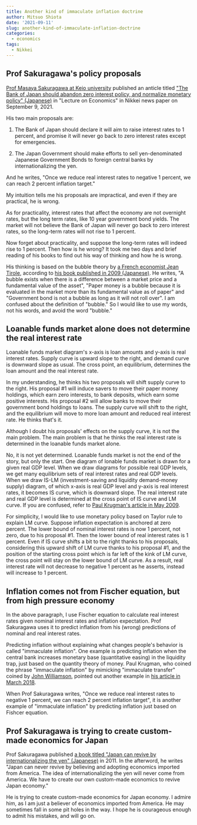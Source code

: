 ```yaml
---
title: Another kind of immaculate inflation doctrine
author: Mitsuo Shiota
date: '2021-09-11'
slug: another-kind-of-immaculate-inflation-doctrine
categories:
  - economics
tags:
  - Nikkei
---
```


## Prof Sakuragawa's policy proposals

[Prof Masaya Sakuragawa at Keio university](https://web.econ.keio.ac.jp/staff/masaya/index_en.html) published an anticle titled ["The Bank of Japan should abandon zero interest policy, and normalize monetary policy" (Japanese)](https://www.nikkei.com/nkd/company/article/?DisplayType=1&ng=DGKKZO75559710Y1A900C2KE8000&scode=8301&ba=9) in "Lecture on Economics" in Nikkei news paper on September 9, 2021.

His two main proposals are:

1. The Bank of Japan should declare it will aim to raise interest rates to 1 percent, and promise it will never go back to zero interest rates except for emergencies. 

2. The Japan Government should make efforts to sell yen-denominated Japanese Government Bonds to foreign central banks by internationalizing the yen.

And he writes, "Once we reduce real interest rates to negative 1 percent, we can reach 2 percent inflation target."

My intuition tells me his proposals are impractical, and even if they are practical, he is wrong.

As for practicality, interest rates that affect the economy are not overnight rates, but the long term rates, like 10 year government bond yields. The market will not believe the Bank of Japan will never go back to zero interest rates, so the long-term rates will not rise to 1 percent.

Now forget about practicality, and suppose the long-term rates will indeed rise to 1 percent. Then how is he wrong? It took me two days and brief reading of his books to find out his way of thinking and how he is wrong.

His thinking is based on the bubble theory by [a French economist Jean Tirole](https://www.banque-france.fr/sites/default/files/tirole_farhi.pdf), according to [his book published in 2009 (Japanese)](https://www.amazon.co.jp/%E7%B5%8C%E6%B8%88%E3%82%92%E5%8B%95%E3%81%8B%E3%81%99%E5%8D%98%E7%B4%94%E3%81%AA%E8%AB%96%E7%90%86-%E6%AB%BB%E5%B7%9D%E6%98%8C%E5%93%89/dp/433497564X). He writes, "A bubble exists when there is a difference between a market price and a fundamental value of the asset", "Paper money is a bubble because it is evaluated in the market more than its fundamental value as of paper" and "Government bond is not a bubble as long as it will not roll over". I am confused about the definition of "bubble." So I would like to use my words, not his words, and avoid the word "bubble."

## Loanable funds market alone does not determine the real interest rate

Loanable funds market diagram's x-axis is loan amounts and y-axis is real interest rates. Supply curve is upward slope to the right, and demand curve is downward slope as usual. The cross point, an equilibrium, determines the loan amount and the real interest rate.

In my understanding, he thinks his two proposals will shift supply curve to the right. His proposal #1 will induce savers to move their paper money holdings, which earn zero interests, to bank deposits, which earn some positive interests. His proposal #2 will allow banks to move their government bond holdings to loans. The supply curve will shift to the right, and the equilibrium will move to more loan amount and reduced real interest rate. He thinks that's it.

Although I doubt his proposals' effects on the supply curve, it is not the main problem. The main problem is that he thinks the real interest rate is determined in the loanable funds market alone.

No, it is not yet determined. Loanable funds market is not the end of the story, but only the start. One diagram of lonable funds market is drawn for a given real GDP level. When we draw diagrams for possible real GDP levels, we get many equilibrium sets of real interest rates and real GDP levels. When we draw IS-LM (investment-saving and liquidity demand-money supply) diagram, of which x-axis is real GDP level and y-axis is real interest rates, it becomes IS curve, which is downward slope. The real interest rate and real GDP level is determined at the cross point of IS curve and LM curve. If you are confused, refer to [Paul Krugman's article in May 2009](https://krugman.blogs.nytimes.com/2009/05/02/liquidity-preference-loanable-funds-and-niall-ferguson-wonkish/).

For simplicity, I would like to use monetary policy based on Taylor rule to explain LM curve. Suppose inflation expectation is anchored at zero percent. The lower bound of nominal interest rates is now 1 percent, not zero, due to his proposal #1. Then the lower bound of real interest rates is 1 percent. Even if IS curve shifts a bit to the right thanks to his proposals, considering this upward shift of LM curve thanks to his proposal #1, and the position of the starting cross point which is far left of the kink of LM curve, the cross point will stay on the lower bound of LM curve. As a result, real interest rate will not decrease to negative 1 percent as he asserts, instead will increase to 1 percent.

## Inflation comes not from Fischer equation, but from high pressure economy

In the above paragraph, I use Fischer equation to calculate real interest rates given nominal interest rates and inflation expectation. Prof Sakuragawa uses it to predict inflation from his (wrong) predictions of nominal and real interest rates.

Predicting inflation without explaining what changes people's behavior is called "immaculate inflation". One example is predicting inflation when the central bank increases monetary base (quantitative easing) in the liquidity trap, just based on the quantity theory of money. Paul Krugman, who coined the phrase "immaculate inflation" by mimicking "immaculate transfer" coined by [John Williamson](https://www.piie.com/blogs/realtime-economic-issues-watch/john-williamson-1937-2021-trailblazer-and-cherished-colleague), pointed out another example in [his article in March 2018](https://www.nytimes.com/2018/03/27/opinion/immaculate-inflation-strikes-again-wonkish.html).

When Prof Sakuragawa writes, "Once we reduce real interest rates to negative 1 percent, we can reach 2 percent inflation target", it is another example of "immaculate inflation" by predicting inflation just based on Fishcer equation.

## Prof Sakuragawa is trying to create custom-made economics for Japan

Prof Sakuragawa published [a book titled "Japan can revive by internationalizing the yen" (Japanese)](https://www.amazon.co.jp/%E2%80%9C%E5%86%86%E2%80%9D%E5%9B%BD%E9%9A%9B%E5%8C%96%E3%81%A7%E6%97%A5%E6%9C%AC%E3%81%AF%E5%BE%A9%E6%B4%BB%E3%81%99%E3%82%8B%EF%BC%81-%E6%AB%BB%E5%B7%9D%E6%98%8C%E5%93%89/dp/4023309591) in 2011. In the afterword, he writes "Japan can never revive by believing and adopting economics imported from America. The idea of internationalizing the yen will never come from America. We have to create our own custom-made economics to revive Japan economy."

He is trying to create custom-made economics for Japan economy. I admire him, as I am just a believer of economics imported from America. He may sometimes fall in some pit holes in the way. I hope he is courageous enough to admit his mistakes, and will go on.

